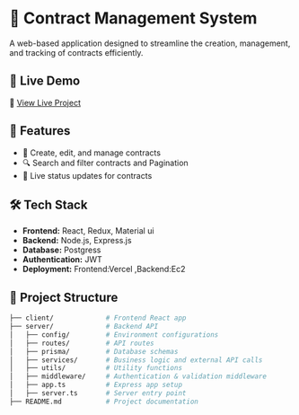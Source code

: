 # 📜 Contract Management System  

A web-based application designed to streamline the creation, management, and tracking of contracts efficiently.  

## 🚀 Live Demo  
🔗 [View Live Project](https://contract-management-system-fawn.vercel.app/)  

## 📌 Features  
- 📄 Create, edit, and manage contracts  
- 🔍 Search and filter contracts and Pagination
- 🔄 Live status updates for contracts    

## 🛠️ Tech Stack  
- **Frontend:** React, Redux, Material ui  
- **Backend:** Node.js, Express.js  
- **Database:** Postgress  
- **Authentication:** JWT  
- **Deployment:** Frontend:Vercel ,Backend:Ec2  

## 📂 Project Structure  

```bash
├── client/             # Frontend React app  
├── server/             # Backend API  
│   ├── config/         # Environment configurations  
│   ├── routes/         # API routes  
│   ├── prisma/         # Database schemas    
│   ├── services/       # Business logic and external API calls  
│   ├── utils/          # Utility functions  
│   ├── middleware/     # Authentication & validation middleware  
│   ├── app.ts          # Express app setup  
│   ├── server.ts       # Server entry point  
├── README.md           # Project documentation  
